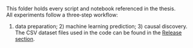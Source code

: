 This folder holds every script and notebook referenced in the thesis.  
All experiments follow a three‑step workflow:  
1) data preparation; 2) machine learning prediction; 3) causal discovery.
The CSV dataset files used in the code can be found in the [Release section](../../releases).
